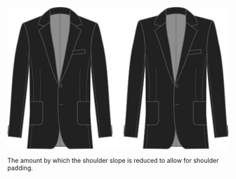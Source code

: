
![Reductie schouderhelling](shoulderslopereduction.svg)

The amount by which the shoulder slope is reduced to allow for shoulder padding.